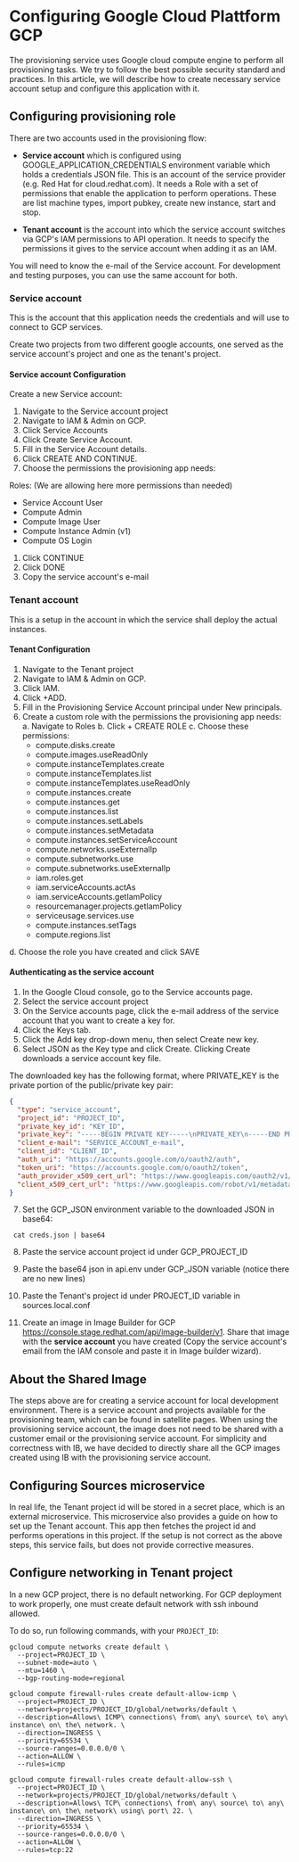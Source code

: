 # Configuring Google Cloud Plattform GCP

The provisioning service uses Google cloud compute engine to perform all provisioning tasks.
We try to follow the best possible security standard and practices.
In this article, we will describe how to create necessary service account setup and configure this application with it.

## Configuring provisioning role

There are two accounts used in the provisioning flow:

* **Service account** which is configured using GOOGLE_APPLICATION_CREDENTIALS environment variable which holds a credentials JSON file.
    This is an account of the service provider (e.g. Red Hat for cloud.redhat.com).
    It needs a Role with a set of permissions that enable the application to perform operations.
    These are list machine types, import pubkey, create new instance, start and stop.

* **Tenant account** is the account into which the service account switches via GCP's IAM permissions to API operation.
    It needs to specify the permissions it gives to the service account when adding it as an IAM.

You will need to know the e-mail of the Service account.
For development and testing purposes, you can use the same account for both.

### Service account

This is the account that this application needs the credentials and will use to connect to GCP services.

Create two projects from two different google accounts, one served as the service account's project and one as the tenant's project.

#### Service account Configuration

Create a new Service account:

1. Navigate to the Service account project
2. Navigate to IAM & Admin on GCP.
3. Click Service Accounts
4. Click Create Service Account.
5. Fill in the Service Account details.
6. Click CREATE AND CONTINUE.
7. Choose the permissions the provisioning app needs:

Roles: (We are allowing here more permissions than needed)
  - Service Account User
  - Compute Admin
  - Compute Image User
  - Compute Instance Admin (v1)
  - Compute OS Login

1. Click CONTINUE
2.  Click DONE
3.  Copy the service account's e-mail


### Tenant account

This is a setup in the account in which the service shall deploy the actual instances.

#### Tenant Configuration

1. Navigate to the Tenant project
2. Navigate to IAM & Admin on GCP.
3. Click IAM.
4. Click +ADD.
5. Fill in the Provisioning Service Account principal under New principals.
6. Create a custom role with the permissions the provisioning app needs:
  a. Navigate to Roles
  b. Click + CREATE ROLE
  c. Choose these permissions:
    - compute.disks.create
    - compute.images.useReadOnly
    - compute.instanceTemplates.create
    - compute.instanceTemplates.list
    - compute.instanceTemplates.useReadOnly
    - compute.instances.create
    - compute.instances.get
    - compute.instances.list
    - compute.instances.setLabels
    - compute.instances.setMetadata
    - compute.instances.setServiceAccount
    - compute.networks.useExternalIp
    - compute.subnetworks.use
    - compute.subnetworks.useExternalIp
    - iam.roles.get
    - iam.serviceAccounts.actAs
    - iam.serviceAccounts.getIamPolicy
    - resourcemanager.projects.getIamPolicy
    - serviceusage.services.use
    - compute.instances.setTags
    - compute.regions.list

  d. Choose the role you have created and click SAVE

#### Authenticating as the service account

1. In the Google Cloud console, go to the Service accounts page.
2. Select the service account project
3. On the Service accounts page, click the e-mail address of the service account that you want to create a key for.
4. Click the Keys tab.
5. Click the Add key drop-down menu, then select Create new key.
6. Select JSON as the Key type and click Create.
Clicking Create downloads a service account key file.


The downloaded key has the following format, where PRIVATE_KEY is the private portion of the public/private key pair:
```json
{
  "type": "service_account",
  "project_id": "PROJECT_ID",
  "private_key_id": "KEY_ID",
  "private_key": "-----BEGIN PRIVATE KEY-----\nPRIVATE_KEY\n-----END PRIVATE KEY-----\n",
  "client_e-mail": "SERVICE_ACCOUNT_e-mail",
  "client_id": "CLIENT_ID",
  "auth_uri": "https://accounts.google.com/o/oauth2/auth",
  "token_uri": "https://accounts.google.com/o/oauth2/token",
  "auth_provider_x509_cert_url": "https://www.googleapis.com/oauth2/v1/certs",
  "client_x509_cert_url": "https://www.googleapis.com/robot/v1/metadata/x509/SERVICE_ACCOUNT_e-mail"
}
```

7. Set the GCP_JSON environment variable to the downloaded JSON in base64:
  ```shell
   cat creds.json | base64
  ```
8. Paste the service account project id under GCP_PROJECT_ID
9. Paste the base64 json in api.env under GCP_JSON variable (notice there are no new lines)

10. Paste the Tenant's project id under PROJECT_ID variable in sources.local.conf

11. Create an image in Image Builder for GCP https://console.stage.redhat.com/api/image-builder/v1.
Share that image with the **service account** you have created (Copy the service account's email from the IAM console and paste it in Image builder wizard).

## About the Shared Image
The steps above are for creating a service account for local development environment.
There is a service account and projects available for the provisioning team, which can be found in satellite pages.
When using the provisioning service account, the image does not need to be shared with a customer email or the provisioning service account. For simplicity and correctness with IB, we have decided to directly share all the GCP images created using IB with the provisioning service account.


## Configuring Sources microservice

In real life, the Tenant project id will be stored in a secret place, which is an external microservice.
This microservice also provides a guide on how to set up the Tenant account.
This app then fetches the project id and performs operations in this project.
If the setup is not correct as the above steps, this service fails, but does not provide corrective measures.

## Configure networking in Tenant project

In a new GCP project, there is no default networking.
For GCP deployment to work properly, one must create default network with ssh inbound allowed.

To do so, run following commands, with your `PROJECT_ID`:

```
gcloud compute networks create default \
  --project=PROJECT_ID \
  --subnet-mode=auto \
  --mtu=1460 \
  --bgp-routing-mode=regional

gcloud compute firewall-rules create default-allow-icmp \
  --project=PROJECT_ID \
  --network=projects/PROJECT_ID/global/networks/default \
  --description=Allows\ ICMP\ connections\ from\ any\ source\ to\ any\ instance\ on\ the\ network. \
  --direction=INGRESS \
  --priority=65534 \
  --source-ranges=0.0.0.0/0 \
  --action=ALLOW \
  --rules=icmp

gcloud compute firewall-rules create default-allow-ssh \
  --project=PROJECT_ID \
  --network=projects/PROJECT_ID/global/networks/default \
  --description=Allows\ TCP\ connections\ from\ any\ source\ to\ any\ instance\ on\ the\ network\ using\ port\ 22. \
  --direction=INGRESS \
  --priority=65534 \
  --source-ranges=0.0.0.0/0 \
  --action=ALLOW \
  --rules=tcp:22
```
